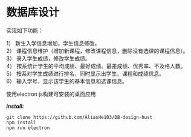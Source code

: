 # 数据库设计

实现如下功能：  

1） 新生入学信息增加，学生信息修改。<br>
2） 课程信息维护（增加新课程，修改课程信息，删除没有选课的课程信息）。<br>
3） 录入学生成绩，修改学生成绩。<br>
4） 按系统计学生的平均成绩、最好成绩、最差成绩、优秀率、不及格人数。<br>
5） 按系对学生成绩进行排名，同时显示出学生、课程和成绩信息。<br>
6） 输入学号，显示该学生的基本信息和选课信息。<br>  

使用electron js构建可安装的桌面应用  

***install:***<br>
```shell
git clone https://github.com/AliasHe103/DB-design-hust
npm install
npm run electron
```
